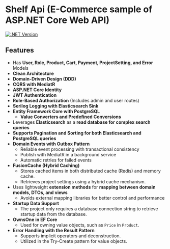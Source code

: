 # Shelf Api (E-Commerce sample of ASP.NET Core Web API)

[![.NET Version](https://img.shields.io/badge/.net_version-v8.0-4CAF50?logo=.net)](https://learn.microsoft.com/en-us/dotnet/core/whats-new/dotnet-8/overview)

## Features

- Has **User, Role, Product, Cart, Payment, ProjectSetting, and Error** Models
- **Clean Architecture**
- **Domain-Driven Design (DDD)**
- **CQRS with MediatR**
- **ASP.NET Core Identity**
- **JWT Authentication**
- **Role-Based Authorization** (Includes admin and user routes)
- **Serilog Logging with Elasticsearch Sink**
- **Entity Framework Core with PostgreSQL**
  - **Value Converters and Predefined Conversions**
- Leverages **Elasticsearch** as a **read database for complex search queries**
- **Supports Pagination and Sorting for both Elasticsearch and PostgreSQL queries**
- **Domain Events with Outbox Pattern**
  - Reliable event processing with transactional consistency
  - Publish with MediatR in a background service
  - Automatic retries for failed events
- **FusionCache (Hybrid Caching)**
  - Stores cached items in both distributed cache (Redis) and memory cache.
  - Retrieves project settings using a hybrid cache mechanism. 
- Uses lightweight **extension methods** for **mapping between domain models, DTOs, and views**
  - Avoids external mapping libraries for better control and performance
- **Startup Data Support**
  - The project only requires a database connection string to retrieve startup data from the database.
- **OwnsOne in EF Core**
  - Used for owning value objects, such as `Price` in `Product`.
- **Error Handling with the Result Pattern**
  - Supports implicit operators and deconstruction.
  - Utilized in the Try-Create pattern for value objects.

